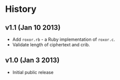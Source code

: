 History
=======


v1.1 (Jan 10 2013)
------------------

* Add `roxor.rb` - a Ruby implementation of `roxor.c`.
* Validate length of ciphertext and crib.


v1.0 (Jan 3 2013)
-----------------

* Initial public release
